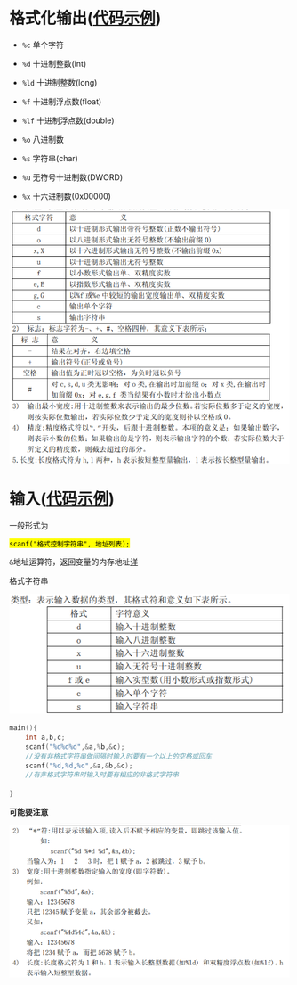# 格式化输出([代码示例](code/print.c))

- `%c` 单个字符

- `%d` 十进制整数(int)

- `%ld` 十进制整数(long)

- `%f` 十进制浮点数(float)

- `%lf` 十进制浮点数(double)

- `%o` 八进制数

- `%s` 字符串(char)

- `%u` 无符号十进制数(DWORD)

- `%x` 十六进制数(0x00000)

![img](pictures/geshi.png)

# 输入([代码示例](code/scanf.c))

一般形式为

<mark>`scanf("格式控制字符串", 地址列表);`</mark>

`&`地址运算符，返回变量的内存地址[详](code/example-&.c)

格式字符串

![img](pictures/scanf.png)

```c
main(){
    int a,b,c;
    scanf("%d%d%d",&a,%b,&c);
    //没有非格式字符串做间隔时输入时要有一个以上的空格或回车
    scanf("%d,%d,%d",&a,&b,&c);
    //有非格式字符串时输入时要有相应的非格式字符串
    
}
```

**可能要注意**

![img](pictures/attition1.png)









